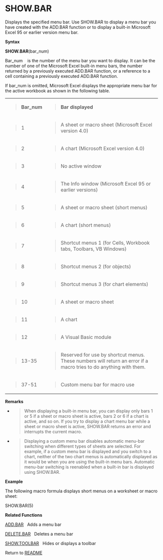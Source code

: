 # SHOW.BAR

Displays the specified menu bar. Use SHOW.BAR to display a menu bar you
have created with the ADD.BAR function or to display a built-in
Microsoft Excel 95 or earlier version menu bar.

**Syntax**

**SHOW.BAR**(bar\_num)

Bar\_num&nbsp;&nbsp;&nbsp;&nbsp;is the number of the menu bar you want
to display. It can be the number of one of the Microsoft Excel built-in
menu bars, the number returned by a previously executed ADD.BAR
function, or a reference to a cell containing a previously executed
ADD.BAR function.

If bar\_num is omitted, Microsoft Excel displays the appropriate menu
bar for the active workbook as shown in the following table.

<table>
<tbody>
<tr class="odd">
<td><blockquote>
<p><strong>Bar_num</strong></p>
</blockquote></td>
<td><blockquote>
<p><strong>Bar displayed</strong></p>
</blockquote></td>
</tr>
<tr class="even">
<td><blockquote>
<p>1</p>
</blockquote></td>
<td><blockquote>
<p>A sheet or macro sheet (Microsoft Excel version 4.0)</p>
</blockquote></td>
</tr>
<tr class="odd">
<td><blockquote>
<p>2</p>
</blockquote></td>
<td><blockquote>
<p>A chart (Microsoft Excel version 4.0)</p>
</blockquote></td>
</tr>
<tr class="even">
<td><blockquote>
<p>3</p>
</blockquote></td>
<td><blockquote>
<p>No active window</p>
</blockquote></td>
</tr>
<tr class="odd">
<td><blockquote>
<p>4</p>
</blockquote></td>
<td><blockquote>
<p>The Info window (Microsoft Excel 95 or earlier versions)</p>
</blockquote></td>
</tr>
<tr class="even">
<td><blockquote>
<p>5</p>
</blockquote></td>
<td><blockquote>
<p>A sheet or macro sheet (short menus)</p>
</blockquote></td>
</tr>
<tr class="odd">
<td><blockquote>
<p>6</p>
</blockquote></td>
<td><blockquote>
<p>A chart (short menus)</p>
</blockquote></td>
</tr>
<tr class="even">
<td><blockquote>
<p>7</p>
</blockquote></td>
<td><blockquote>
<p>Shortcut menus 1 (for Cells, Workbook tabs, Toolbars, VB Windows)</p>
</blockquote></td>
</tr>
<tr class="odd">
<td><blockquote>
<p>8</p>
</blockquote></td>
<td><blockquote>
<p>Shortcut menus 2 (for objects)</p>
</blockquote></td>
</tr>
<tr class="even">
<td><blockquote>
<p>9</p>
</blockquote></td>
<td><blockquote>
<p>Shortcut menus 3 (for chart elements)</p>
</blockquote></td>
</tr>
<tr class="odd">
<td><blockquote>
<p>10</p>
</blockquote></td>
<td><blockquote>
<p>A sheet or macro sheet</p>
</blockquote></td>
</tr>
<tr class="even">
<td><blockquote>
<p>11</p>
</blockquote></td>
<td><blockquote>
<p>A chart</p>
</blockquote></td>
</tr>
<tr class="odd">
<td><blockquote>
<p>12</p>
</blockquote></td>
<td><blockquote>
<p>A Visual Basic module</p>
</blockquote></td>
</tr>
<tr class="even">
<td><blockquote>
<p>13-35</p>
</blockquote></td>
<td><blockquote>
<p>Reserved for use by shortcut menus. These numbers will return an error if a macro tries to do anything with them.</p>
</blockquote></td>
</tr>
<tr class="odd">
<td><blockquote>
<p>37-51</p>
</blockquote></td>
<td><blockquote>
<p>Custom menu bar for macro use</p>
</blockquote></td>
</tr>
</tbody>
</table>

**Remarks**

  - > When displaying a built-in menu bar, you can display only bars 1
    > or 5 if a sheet or macro sheet is active, bars 2 or 6 if a chart
    > is active, and so on. If you try to display a chart menu bar while
    > a sheet or macro sheet is active, SHOW.BAR returns an error and
    > interrupts the current macro.

  - > Displaying a custom menu bar disables automatic menu-bar switching
    > when different types of sheets are selected. For example, if a
    > custom menu bar is displayed and you switch to a chart, neither of
    > the two chart menus is automatically displayed as it would be when
    > you are using the built-in menu bars. Automatic menu-bar switching
    > is reenabled when a built-in bar is displayed using SHOW.BAR.


**Example**

The following macro formula displays short menus on a worksheet or macro
sheet:

SHOW.BAR(5)

**Related Functions**

[ADD.BAR](ADD.BAR.md)&nbsp;&nbsp;&nbsp;Adds a menu bar

[DELETE.BAR](DELETE.BAR.md)&nbsp;&nbsp;&nbsp;Deletes a menu bar

[SHOW.TOOLBAR](SHOW.TOOLBAR.md)&nbsp;&nbsp;&nbsp;Hides or displays a toolbar



Return to [README](README.md)

